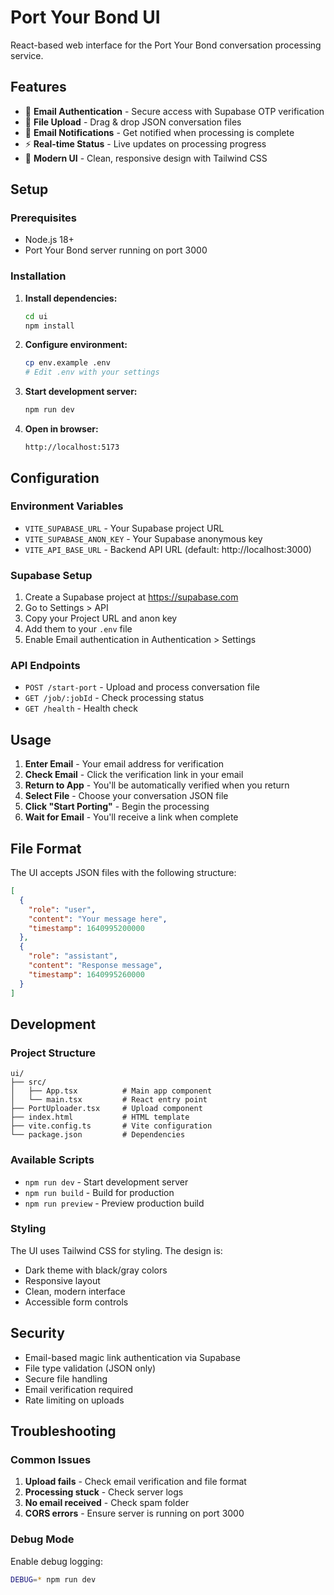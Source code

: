 # Port Your Bond UI

React-based web interface for the Port Your Bond conversation processing service.

## Features

- 🔐 **Email Authentication** - Secure access with Supabase OTP verification
- 📁 **File Upload** - Drag & drop JSON conversation files
- 📧 **Email Notifications** - Get notified when processing is complete
- ⚡ **Real-time Status** - Live updates on processing progress
- 🎨 **Modern UI** - Clean, responsive design with Tailwind CSS

## Setup

### Prerequisites

- Node.js 18+
- Port Your Bond server running on port 3000

### Installation

1. **Install dependencies:**
   ```bash
   cd ui
   npm install
   ```

2. **Configure environment:**
   ```bash
   cp env.example .env
   # Edit .env with your settings
   ```

3. **Start development server:**
   ```bash
   npm run dev
   ```

4. **Open in browser:**
   ```
   http://localhost:5173
   ```

## Configuration

### Environment Variables

- `VITE_SUPABASE_URL` - Your Supabase project URL
- `VITE_SUPABASE_ANON_KEY` - Your Supabase anonymous key
- `VITE_API_BASE_URL` - Backend API URL (default: http://localhost:3000)

### Supabase Setup

1. Create a Supabase project at https://supabase.com
2. Go to Settings > API
3. Copy your Project URL and anon key
4. Add them to your `.env` file
5. Enable Email authentication in Authentication > Settings

### API Endpoints

- `POST /start-port` - Upload and process conversation file
- `GET /job/:jobId` - Check processing status
- `GET /health` - Health check

## Usage

1. **Enter Email** - Your email address for verification
2. **Check Email** - Click the verification link in your email
3. **Return to App** - You'll be automatically verified when you return
4. **Select File** - Choose your conversation JSON file
5. **Click "Start Porting"** - Begin the processing
6. **Wait for Email** - You'll receive a link when complete

## File Format

The UI accepts JSON files with the following structure:

```json
[
  {
    "role": "user",
    "content": "Your message here",
    "timestamp": 1640995200000
  },
  {
    "role": "assistant", 
    "content": "Response message",
    "timestamp": 1640995260000
  }
]
```

## Development

### Project Structure

```
ui/
├── src/
│   ├── App.tsx          # Main app component
│   └── main.tsx         # React entry point
├── PortUploader.tsx     # Upload component
├── index.html           # HTML template
├── vite.config.ts       # Vite configuration
└── package.json         # Dependencies
```

### Available Scripts

- `npm run dev` - Start development server
- `npm run build` - Build for production
- `npm run preview` - Preview production build

### Styling

The UI uses Tailwind CSS for styling. The design is:
- Dark theme with black/gray colors
- Responsive layout
- Clean, modern interface
- Accessible form controls

## Security

- Email-based magic link authentication via Supabase
- File type validation (JSON only)
- Secure file handling
- Email verification required
- Rate limiting on uploads

## Troubleshooting

### Common Issues

1. **Upload fails** - Check email verification and file format
2. **Processing stuck** - Check server logs
3. **No email received** - Check spam folder
4. **CORS errors** - Ensure server is running on port 3000

### Debug Mode

Enable debug logging:
```bash
DEBUG=* npm run dev
```
